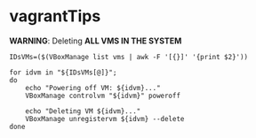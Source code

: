 # vagrantTips
**WARNING**: Deleting **ALL VMS IN THE SYSTEM**
```
IDsVMs=($(VBoxManage list vms | awk -F '[{}]' '{print $2}'))

for idvm in "${IDsVMs[@]}";
do 
	echo "Powering off VM: ${idvm}..."
	VBoxManage controlvm "${idvm}" poweroff

	echo "Deleting VM ${idvm}..."
	VBoxManage unregistervm ${idvm} --delete
done
```
